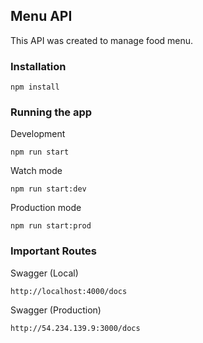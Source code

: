 ## Menu API
This API was created to manage food menu.

### Installation
```
npm install
```

### Running the app

Development
```
npm run start
```

Watch mode
```
npm run start:dev
``` 

Production mode
```
npm run start:prod
```

### Important Routes

Swagger (Local)
```
http://localhost:4000/docs
```

Swagger (Production)
```
http://54.234.139.9:3000/docs
```
